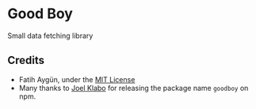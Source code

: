 # Good Boy

Small data fetching library

## Credits

- Fatih Aygün, under the [MIT License](./LICENSE)
- Many thanks to [Joel Klabo](https://github.com/joelklabo) for releasing the package name `goodboy` on npm.
